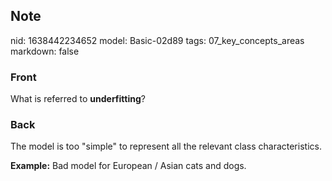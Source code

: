 ## Note
nid: 1638442234652
model: Basic-02d89
tags: 07_key_concepts_areas
markdown: false

### Front
What is referred to <b>underfitting</b>?

### Back
The model is too "simple" to represent all the relevant class characteristics.

<b>Example:</b>
Bad model for European / Asian cats and dogs.
